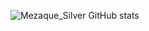 ![Mezaque_Silver GitHub stats](https://github-readme-stats.vercel.app/api?username=Iascker&show_icons=true&theme=midnight-purple)
